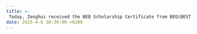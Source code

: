 ```yaml
---
title: >-
 Today, Zenghui received the BEQ Scholarship Certificate from BEQ(BEST EUIPMENT) Company. BEQ is a high-tech enterprise integrating research and development, production, sales and technical services of new materials and equipment.
date: 2025-4-6 10:30:00 +0200
---
```


